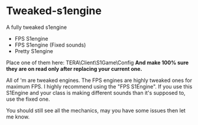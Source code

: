 # Tweaked-s1engine
A fully tweaked s1engine

- FPS S1engine
- FPS S1engine (Fixed sounds)
- Pretty S1engine

Place one of them here: TERA\Client\S1Game\Config
__And make 100% sure they are on read only after replacing your current one.__

All of 'm are tweaked engines. The FPS engines are highly tweaked ones for maximum FPS. I highly recommend using the "FPS S1Engine". If you use this S1Engine and your class is making different sounds than it's supposed to, use the fixed one.

You should still see all the mechanics, may you have some issues then let me know.
